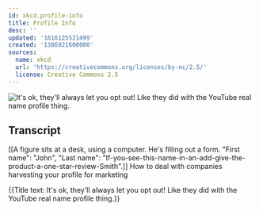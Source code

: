 ```yaml
---
id: xkcd.profile-info
title: Profile Info
desc: ''
updated: '1616125521499'
created: '1386921600000'
sources:
  name: xkcd
  url: 'https://creativecommons.org/licenses/by-nc/2.5/'
  license: Creative Commons 2.5
---
```

![It's ok, they'll always let you opt out! Like they did with the YouTube real name profile thing.](https://imgs.xkcd.com/comics/profile_info.png)

## Transcript
[[A figure sits at a desk, using a computer. He's filling out a form. "First name": "John", "Last name": "If-you-see-this-name-in-an-add-give-the-product-a-one-star-review-Smith".]]
How to deal with companies harvesting your profile for marketing

{{Title text: It's ok, they'll always let you opt out! Like they did with the YouTube real name profile thing.}}
